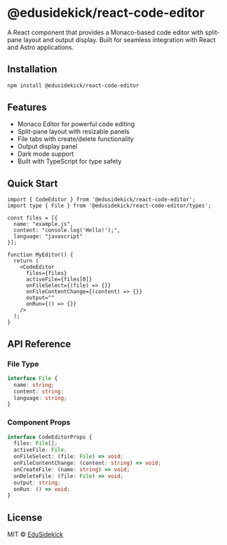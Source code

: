 # @edusidekick/react-code-editor

A React component that provides a Monaco-based code editor with split-pane layout and output display. Built for seamless integration with React and Astro applications.

## Installation

```bash
npm install @edusidekick/react-code-editor
```

## Features

- Monaco Editor for powerful code editing
- Split-pane layout with resizable panels
- File tabs with create/delete functionality
- Output display panel
- Dark mode support
- Built with TypeScript for type safety

## Quick Start

```tsx
import { CodeEditor } from '@edusidekick/react-code-editor';
import type { File } from '@edusidekick/react-code-editor/types';

const files = [{
  name: "example.js",
  content: "console.log('Hello!');",
  language: "javascript"
}];

function MyEditor() {
  return (
    <CodeEditor
      files={files}
      activeFile={files[0]}
      onFileSelect={(file) => {}}
      onFileContentChange={(content) => {}}
      output=""
      onRun={() => {}}
    />
  );
}
```

## API Reference

### File Type

```typescript
interface File {
  name: string;
  content: string;
  language: string;
}
```

### Component Props

```typescript
interface CodeEditorProps {
  files: File[];
  activeFile: File;
  onFileSelect: (file: File) => void;
  onFileContentChange: (content: string) => void;
  onCreateFile: (name: string) => void;
  onDeleteFile: (file: File) => void;
  output: string;
  onRun: () => void;
}
```

## License

MIT © [EduSidekick](../../LICENSE) 